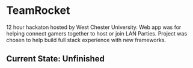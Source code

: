 # TeamRocket

12 hour hackaton hosted by West Chester University.
Web app was for helping connect gamers together to host or join LAN Parties.
Project was chosen to help build full stack experience with new frameworks.

## Current State: Unfinished
